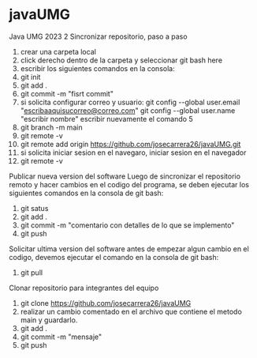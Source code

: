 # javaUMG
Java UMG 2023 2
Sincronizar repositorio, paso a paso
  1. crear una carpeta local
  2. click derecho dentro de la carpeta y seleccionar git bash here
  3. escribir los siguientes comandos en la consola:
  4. git init
  4. git add .
  5. git commit -m "fisrt commit"
  6. si solicita configurar correo y usuario:
     git config --global user.email "escribaaquisucorreo@correo.com"
     git config --global user.name "escribir nombre"
     escribir nuevamente el comando 5  
  8. git branch -m main
  9. git remote -v
  10. git remote add origin https://github.com/josecarrera26/javaUMG.git
  11. si solicita iniciar sesion en el navegaro, iniciar sesion en el navegador
  13. git remote -v

Publicar nueva version del software
Luego de sincronizar el repositorio remoto y hacer cambios en el codigo del programa, se deben ejecutar los siguientes comandos en la consola de git bash:
  1. git satus
  2. git add .
  3. git commit -m "comentario con detalles de lo que se implemento"
  4. git push 

Solicitar ultima version del software
antes de empezar algun cambio en el codigo, devemos ejecutar el comando en la consola de git bash:
  1. git pull

Clonar repositorio para integrantes del equipo
  1. git clone https://github.com/josecarrera26/javaUMG
  2. realizar un cambio comentado en el archivo que contiene el metodo main y guardarlo.
  3. git add .
  4. git commit -m "mensaje"
  5. git push
